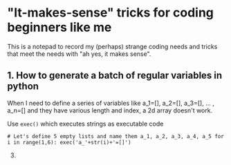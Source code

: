 # "It-makes-sense" tricks for coding beginners like me

This is a notepad to record my (perhaps) strange coding needs and tricks that meet the needs with "ah yes, it makes sense".

## 1. How to generate a batch of regular variables in python
When I need to define a series of variables like a_1=[], a_2=[], a_3=[], ... , a_n=[] and they have various length and index, a 2d array doesn't work.

Use `exec()` which executes strings as executable code

``# Let's define 5 empty lists and name them a_1, a_2, a_3, a_4, a_5
    for i in range(1,6):
        exec('a_'+str(i)+'=[]')
``

3. 
